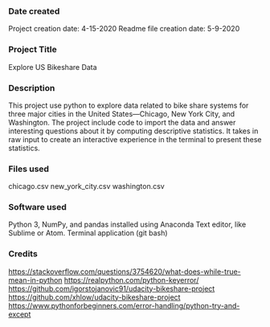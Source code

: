 ### Date created
Project creation date: 4-15-2020
Readme file creation date: 5-9-2020

### Project Title
Explore US Bikeshare Data

### Description
This project use python to explore data related to bike share systems for three major cities in the United States—Chicago, New York City, and Washington. The project include code to import the data and answer interesting questions about it by computing descriptive statistics. It takes in raw input to create an interactive experience in the terminal to present these statistics.

### Files used
chicago.csv
new_york_city.csv
washington.csv

### Software used
Python 3, NumPy, and pandas installed using Anaconda
Text editor, like Sublime or Atom.
Terminal application (git bash)

### Credits
https://stackoverflow.com/questions/3754620/what-does-while-true-mean-in-python
https://realpython.com/python-keyerror/
https://github.com/igorstojanovic91/udacity-bikeshare-project
https://github.com/xhlow/udacity-bikeshare-project
https://www.pythonforbeginners.com/error-handling/python-try-and-except
